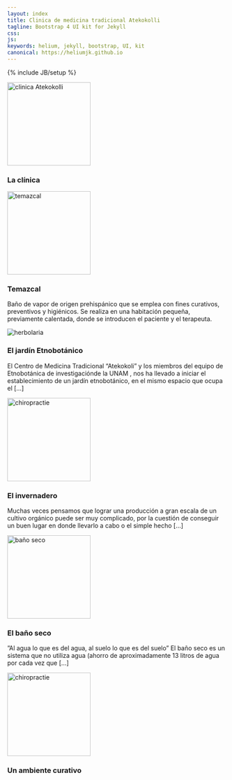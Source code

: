 ```yaml
---
layout: index
title: Clinica de medicina tradicional Atekokolli
tagline: Bootstrap 4 UI kit for Jekyll
css: 
js: 
keywords: helium, jekyll, bootstrap, UI, kit
canonical: https://heliumjk.github.io
---
```

{% include JB/setup %}
<!-- Content Area Start -->
<div id="content">
  <div class="container mt-5">
    <div class="row">
      <div class="col-sm-6 col-md-3">
        <div class="card">
          <img class="card-img-top" src="{{ BASE_PATH }}/assets/images/clinica.jpg" alt="clinica Atekokolli" height="191">
          <div class="card-block">
            <h3 class="card-title">La clínica</h3>
            <p class="card-text"></p>
          </div>
        </div>
      </div>
      <div class="col-sm-6 col-md-3">
        <div class="card">
          <img class="card-img-top" src="{{ BASE_PATH }}/assets/images/temazcal.jpg" alt="temazcal" height="191">
          <div class="card-block">
            <h3 class="card-title">	Temazcal</h3>
            <p class="card-text">Baño de vapor de origen prehispánico que se emplea con fines curativos, preventivos y higiénicos. Se realiza en una habitación pequeña, previamente calentada, donde se introducen el paciente y el terapeuta.</p>
          </div>
        </div>
      </div>
      <div class="col-sm-6 col-md-3">
        <div class="card">
          <img class="card-img-top" src="{{ BASE_PATH }}/assets/images/jardin_etnobotanico.jpg" alt="herbolaria">
          <div class="card-block">
            <h3 class="card-title">	El jardín Etnobotánico</h3>
            <p class="card-text">El Centro de Medicina Tradicional “Atekokoli” y los miembros del equipo de Etnobotánica de investigaciónde la UNAM , nos ha llevado a iniciar el establecimiento de un jardín etnobotánico, en el mismo espacio que ocupa el […]</p>
          </div>
        </div>
      </div>
      <div class="col-sm-6 col-md-3">
        <div class="card">
          <img class="card-img-top" src="{{ BASE_PATH }}/assets/images/invernadero.jpg" alt="chiropractie" height="191">
          <div class="card-block">
            <h3 class="card-title">El invernadero</h3>
            <p class="card-text">Muchas veces pensamos que lograr una producción a gran escala de un cultivo orgánico puede ser muy complicado, por la cuestión de conseguir un buen lugar en donde llevarlo a cabo o el simple hecho […]
</p>
          </div>
        </div>
      </div>
      <div class="col-sm-6 col-md-3">
        <div class="card">
          <img class="card-img-top" src="{{ BASE_PATH }}/assets/images/banoseco1.jpg" alt="baño seco" height="191">
          <div class="card-block">
            <h3 class="card-title">	El baño seco</h3>
            <p class="card-text">”Al agua lo que es del agua, al suelo lo que es del suelo” El baño seco es un sistema que no utiliza agua (ahorro de aproximadamente 13 litros de agua por cada vez que […]</p>
          </div>
        </div>
      </div>
      <div class="col-sm-6 col-md-3">
        <div class="card">
          <img class="card-img-top" src="{{ BASE_PATH }}/assets/images/grenouille.jpg" alt="chiropractie" height="191">
          <div class="card-block">
            <h3 class="card-title">	Un ambiente curativo</h3>
          </div>
        </div>
      </div>
    </div>
  </div>                
<!-- Content area end -->
</div>
